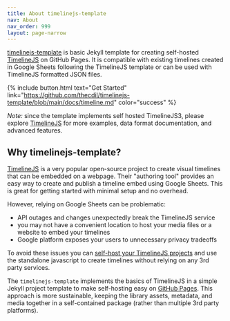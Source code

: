 ```yaml
---
title: About timelinejs-template
nav: About
nav_order: 999
layout: page-narrow
---
```


[timelinejs-template](https://github.com/thecdil/timelinejs-template) is basic Jekyll template for creating self-hosted [TimelineJS](https://timeline.knightlab.com/) on GitHub Pages.
It is compatible with existing timelines created in Google Sheets following the TimelineJS template or can be used with TimelineJS formatted JSON files.

{% include button.html text="Get Started" link="https://github.com/thecdil/timelinejs-template/blob/main/docs/timeline.md" color="success" %}

*Note:* since the template implements self hosted TimelineJS3, please explore [TimelineJS](https://timeline.knightlab.com/) for more examples, data format documentation, and advanced features.

## Why timelinejs-template?

[TimelineJS](https://timeline.knightlab.com/) is a very popular open-source project to create visual timelines that can be embedded on a webpage.
Their "authoring tool" provides an easy way to create and publish a timeline embed using Google Sheets.
This is great for getting started with minimal setup and no overhead.

However, relying on Google Sheets can be problematic:

- API outages and changes unexpectedly break the TimelineJS service
- you may not have a convenient location to host your media files or a website to embed your timelines
- Google platform exposes your users to unnecessary privacy tradeoffs

To avoid these issues you can [self-host your TimelineJS projects](https://timeline.knightlab.com/docs/instantiate-a-timeline.html) and use the standalone javascript to create timelines without relying on any 3rd party services.

The `timelinejs-template` implements the basics of TimelineJS in a simple Jekyll project template to make self-hosting easy on [GitHub Pages](https://pages.github.com/).
This approach is more sustainable, keeping the library assets, metadata, and media together in a self-contained package (rather than multiple 3rd party platforms).
